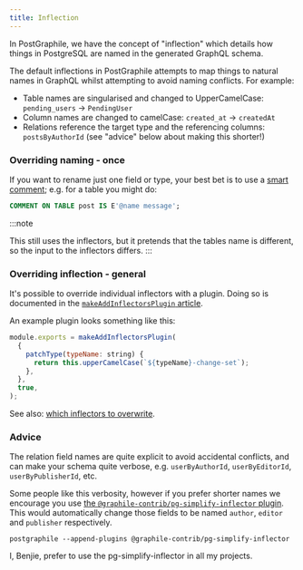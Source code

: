 ```yaml
---
title: Inflection
---
```


In PostGraphile, we have the concept of "inflection" which details how things in
PostgreSQL are named in the generated GraphQL schema.

The default inflections in PostGraphile attempts to map things to natural names
in GraphQL whilst attempting to avoid naming conflicts. For example:

- Table names are singularised and changed to UpperCamelCase: `pending_users` →
  `PendingUser`
- Column names are changed to camelCase: `created_at` → `createdAt`
- Relations reference the target type and the referencing columns:
  `postsByAuthorId` (see "advice" below about making this shorter!)

### Overriding naming - once

If you want to rename just one field or type, your best bet is to use a
[smart comment](./smart-tags); e.g. for a table you might do:

```sql
COMMENT ON TABLE post IS E'@name message';
```

:::note

This still uses the inflectors, but it pretends that the tables name is
different, so the input to the inflectors differs.
:::

### Overriding inflection - general

It's possible to override individual inflectors with a plugin. Doing so is
documented in the
[`makeAddInflectorsPlugin` article](./make-add-inflectors-plugin).

An example plugin looks something like this:

```js {2-4}
module.exports = makeAddInflectorsPlugin(
  {
    patchType(typeName: string) {
      return this.upperCamelCase(`${typeName}-change-set`);
    },
  },
  true,
);
```

See also:
[which inflectors to overwrite](./make-add-inflectors-plugin#where-are-the-default-inflectors-defined).

### Advice

The relation field names are quite explicit to avoid accidental conflicts, and
can make your schema quite verbose, e.g. `userByAuthorId`, `userByEditorId`,
`userByPublisherId`, etc.

Some people like this verbosity, however if you prefer shorter names we
encourage you use
[the `@graphile-contrib/pg-simplify-inflector` plugin](https://github.com/graphile-contrib/pg-simplify-inflector).
This would automatically change those fields to be named `author`, `editor` and
`publisher` respectively.

```
postgraphile --append-plugins @graphile-contrib/pg-simplify-inflector
```

I, Benjie, prefer to use the pg-simplify-inflector in all my projects.

